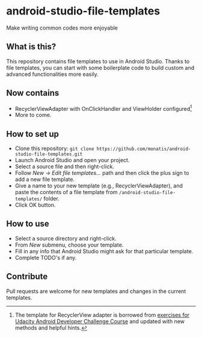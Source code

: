 # android-studio-file-templates
Make writing common codes more enjoyable

## What is this?

This repository contains file templates to use in Android Studio. Thanks to file templates, you can start with some boilerplate code to build custom and  advanced functionalities more easily.

## Now contains
* RecyclerViewAdapter with OnClickHandler and ViewHolder configured[^1]
* More to come.

## How to set up

* Clone this repository: `git clone https://github.com/monatis/android-studio-file-templates.git`
* Launch Android Studio and open your project.
* Select a source file and then right-click.
* Follow *New -> Edit file templates...* path and then click the plus sign to add a new file template.
* Give a name to your new template (e.g., RecyclerViewAdapter), and paste the contents of a file template from `/android-studio-file-templates/` folder.
* Click OK button.

## How to use

* Select a source directory and right-click.
* From *New* submenu, choose your template.
* Fill in any info that Android Studio might ask for that particular template.
* Complete TODO's if any.

## Contribute

Pull requests are welcome for new templates  and changes in the current templates.

[^1]: The template for  RecyclerView adapter is borrowed  from [exercises for Udacity Android Developer Challenge Course](https://github.com/monatis/ud851-Exercises) and updated with new methods and helpful hints.